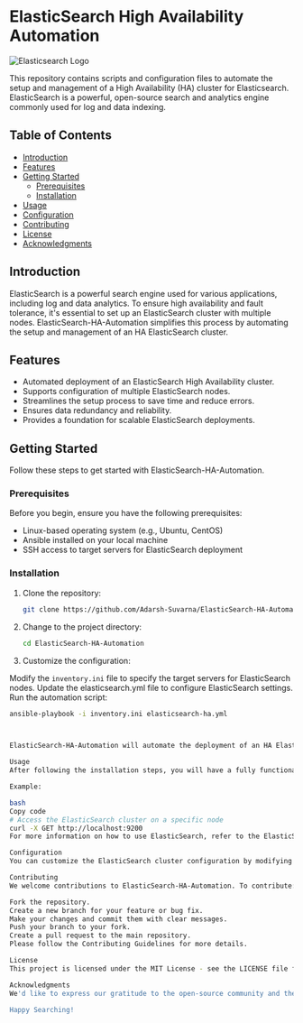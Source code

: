 # ElasticSearch High Availability Automation

![Elasticsearch Logo](https://play.vidyard.com/Gfs339uMBi1CVavZEjXVZ8.jpg)

This repository contains scripts and configuration files to automate the setup and management of a High Availability (HA) cluster for Elasticsearch. ElasticSearch is a powerful, open-source search and analytics engine commonly used for log and data indexing.

## Table of Contents

- [Introduction](#introduction)
- [Features](#features)
- [Getting Started](#getting-started)
  - [Prerequisites](#prerequisites)
  - [Installation](#installation)
- [Usage](#usage)
- [Configuration](#configuration)
- [Contributing](#contributing)
- [License](#license)
- [Acknowledgments](#acknowledgments)

## Introduction

ElasticSearch is a powerful search engine used for various applications, including log and data analytics. To ensure high availability and fault tolerance, it's essential to set up an ElasticSearch cluster with multiple nodes. ElasticSearch-HA-Automation simplifies this process by automating the setup and management of an HA ElasticSearch cluster.

## Features

- Automated deployment of an ElasticSearch High Availability cluster.
- Supports configuration of multiple ElasticSearch nodes.
- Streamlines the setup process to save time and reduce errors.
- Ensures data redundancy and reliability.
- Provides a foundation for scalable ElasticSearch deployments.

## Getting Started

Follow these steps to get started with ElasticSearch-HA-Automation.

### Prerequisites

Before you begin, ensure you have the following prerequisites:

- Linux-based operating system (e.g., Ubuntu, CentOS)
- Ansible installed on your local machine
- SSH access to target servers for ElasticSearch deployment

### Installation

1. Clone the repository:

   ```bash
   git clone https://github.com/Adarsh-Suvarna/ElasticSearch-HA-Automation.git


1. Change to the project directory:

   ```bash
   cd ElasticSearch-HA-Automation


2. Customize the configuration:

Modify the ```inventory.ini``` file to specify the target servers for ElasticSearch nodes.
Update the elasticsearch.yml file to configure ElasticSearch settings.
Run the automation script:

   ```bash
   ansible-playbook -i inventory.ini elasticsearch-ha.yml



ElasticSearch-HA-Automation will automate the deployment of an HA ElasticSearch cluster based on your configuration.

Usage
After following the installation steps, you will have a fully functional ElasticSearch High Availability cluster. You can interact with the cluster through the ElasticSearch REST API or by configuring your applications to use it as a backend search engine.

Example:

bash
Copy code
# Access the ElasticSearch cluster on a specific node
curl -X GET http://localhost:9200
For more information on how to use ElasticSearch, refer to the ElasticSearch documentation.

Configuration
You can customize the ElasticSearch cluster configuration by modifying the elasticsearch.yml file. Ensure that you have reviewed the ElasticSearch documentation for available configuration options.

Contributing
We welcome contributions to ElasticSearch-HA-Automation. To contribute:

Fork the repository.
Create a new branch for your feature or bug fix.
Make your changes and commit them with clear messages.
Push your branch to your fork.
Create a pull request to the main repository.
Please follow the Contributing Guidelines for more details.

License
This project is licensed under the MIT License - see the LICENSE file for details.

Acknowledgments
We'd like to express our gratitude to the open-source community and the ElasticSearch team for providing such a valuable tool. Special thanks to our contributors for their support and contributions to this project.

Happy Searching!